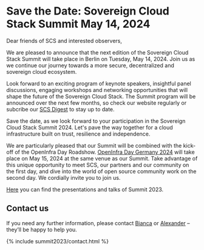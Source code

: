 # Save the Date: Sovereign Cloud Stack Summit May 14, 2024

Dear friends of SCS and interested observers,

We are pleased to announce that the next edition of the Sovereign Cloud Stack Summit will take place in Berlin on Tuesday, May 14, 2024. Join us as we continue our journey towards a more secure, decentralized and sovereign cloud ecosystem.

Look forward to an exciting program of keynote speakers, insightful panel discussions, engaging workshops and networking opportunities that will shape the future of the Sovereign Cloud Stack. The Summit program will be announced over the next few months, so check our website regularly or subcribe our [SCS Digest](https://scs.sovereignit.de/mailman3/postorius/lists/announce.lists.scs.community/) to stay up to date.

Save the date, as we look forward to your participation in the Sovereign Cloud Stack Summit 2024. Let's pave the way together for a cloud infrastructure built on trust, resilience and independence.

We are particularly pleased that our Summit will be combined with the kick-off of the OpenInfra Day Roadshow. [OpenInfra Day Germany 2024](https://superuser.openinfra.dev/articles/openinfra-event-strategy-update/) will take place on May 15, 2024 at the same venue as our Summit. Take advantage of this unique opportunity to meet SCS, our partners and our community on the first day, and dive into the world of open source community work on the second day. We cordially invite you to join us.

[Here](https://scs.community/summit2023) you can find the presentations and talks of Summit 2023.

## Contact us

If you need any further information, please contact [Bianca](https://scs.community/hollery) or [Alexander](https://scs.community/diab) – they’ll be happy to help you.

{% include summit2023/contact.html %}
